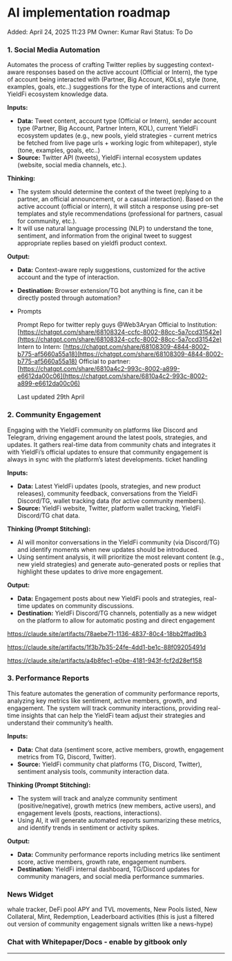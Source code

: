 # AI implementation roadmap

Added: April 24, 2025 11:23 PM
Owner: Kumar Ravi
Status: To Do

### 1. **Social Media Automation**

Automates the process of crafting Twitter replies by suggesting context-aware responses based on the active account (Official or Intern), the type of account being interacted with (Partner, Big Account, KOLs), style (tone, examples, goals, etc..) suggestions for the type of interactions and current YieldFi ecosystem knowledge data. 

**Inputs:**

- **Data:** Tweet content, account type (Official or Intern), sender account type (Partner, Big Account, Partner Intern, KOL), current YieldFi ecosystem updates (e.g., new pools, yield strategies - current metrics be fetched from live page urls + working logic from whitepaper), style (tone, examples, goals, etc..)
- **Source:** Twitter API (tweets), YieldFi internal ecosystem updates (website, social media channels, etc.).

**Thinking:**

- The system should determine the context of the tweet (replying to a partner, an official announcement, or a casual interaction). Based on the active account (official or intern), it will stitch a response using pre-set templates and style recommendations (professional for partners, casual for community, etc.).
- It will use natural language processing (NLP) to understand the tone, sentiment, and information from the original tweet to suggest appropriate replies based on yieldfi product context.

**Output:**

- **Data:** Context-aware reply suggestions, customized for the active account and the type of interaction.

- **Destination:** Browser extension/TG bot anything is fine, can it be directly posted through automation?

- Prompts

    Prompt Repo for twitter reply guys @Web3Aryan
    Official to Institution: [https://chatgpt.com/share/68108324-ccfc-8002-88cc-5a7ccd31542e](https://chatgpt.com/share/68108324-ccfc-8002-88cc-5a7ccd31542e)
    Intern to Intern: [https://chatgpt.com/share/68108309-4844-8002-b775-af5660a55a18](https://chatgpt.com/share/68108309-4844-8002-b775-af5660a55a18)
    Official to partner: [https://chatgpt.com/share/6810a4c2-993c-8002-a899-e6612da00c06](https://chatgpt.com/share/6810a4c2-993c-8002-a899-e6612da00c06)

    Last updated 29th April

### **2. Community Engagement**

Engaging with the YieldFi community on platforms like Discord and Telegram, driving engagement around the latest pools, strategies, and updates. It gathers real-time data from community chats and integrates it with YieldFi’s official updates to ensure that community engagement is always in sync with the platform’s latest developments. ticket handling

**Inputs:**

- **Data:** Latest YieldFi updates (pools, strategies, and new product releases), community feedback, conversations from the YieldFi Discord/TG, wallet tracking data (for active community members).
- **Source:** YieldFi website, Twitter, platform wallet tracking, YieldFi Discord/TG chat data.

**Thinking (Prompt Stitching):**

- AI will monitor conversations in the YieldFi community (via Discord/TG) and identify moments when new updates should be introduced.
- Using sentiment analysis, it will prioritize the most relevant content (e.g., new yield strategies) and generate auto-generated posts or replies that highlight these updates to drive more engagement.

**Output:**

- **Data:** Engagement posts about new YieldFi pools and strategies, real-time updates on community discussions.
- **Destination:** YieldFi Discord/TG channels, potentially as a new widget on the platform to allow for automatic posting and direct engagement

https://claude.site/artifacts/78aebe71-1136-4837-80c4-18bb2ffad9b3

https://claude.site/artifacts/1f3b7b35-24fe-4dd1-be1c-88f09205491d

https://claude.site/artifacts/a4b8fec1-e0be-4181-943f-fcf2d28ef158

### **3. Performance Reports**

This feature automates the generation of community performance reports, analyzing key metrics like sentiment, active members, growth, and engagement. The system will track community interactions, providing real-time insights that can help the YieldFi team adjust their strategies and understand their community’s health.

**Inputs:**

- **Data:** Chat data (sentiment score, active members, growth, engagement metrics from TG, Discord, Twitter).
- **Source:** YieldFi community chat platforms (TG, Discord, Twitter), sentiment analysis tools, community interaction data.

**Thinking (Prompt Stitching):**

- The system will track and analyze community sentiment (positive/negative), growth metrics (new members, active users), and engagement levels (posts, reactions, interactions).
- Using AI, it will generate automated reports summarizing these metrics, and identify trends in sentiment or activity spikes.

**Output:**

- **Data:** Community performance reports including metrics like sentiment score, active members, growth rate, engagement numbers.
- **Destination:** YieldFi internal dashboard, TG/Discord updates for community managers, and social media performance summaries.

### News Widget

whale tracker, DeFi pool APY and TVL movements, New Pools listed, New Collateral, Mint, Redemption, Leaderboard activities (this is just a filtered out version of community engagement signals written like a news-hype)

### Chat with Whitepaper/Docs - enable by gitbook only

---